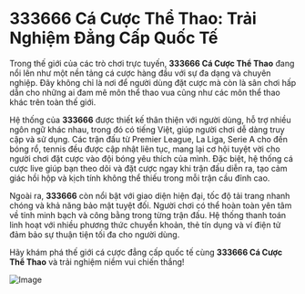 # 333666 Cá Cược Thể Thao: Trải Nghiệm Đẳng Cấp Quốc Tế

Trong thế giới của các trò chơi trực tuyến, **333666 Cá Cược Thể Thao** đang nổi lên như một nền tảng cá cược hàng đầu với sự đa dạng và chuyên nghiệp. Đây không chỉ là nơi để người dùng đặt cược mà còn là sân chơi hấp dẫn cho những ai đam mê môn thể thao vua cũng như các môn thể thao khác trên toàn thế giới.

Hệ thống của **333666** được thiết kế thân thiện với người dùng, hỗ trợ nhiều ngôn ngữ khác nhau, trong đó có tiếng Việt, giúp người chơi dễ dàng truy cập và sử dụng. Các trận đấu từ Premier League, La Liga, Serie A cho đến bóng rổ, tennis đều được cập nhật liên tục, mang lại cơ hội tuyệt vời cho người chơi đặt cược vào đội bóng yêu thích của mình. Đặc biệt, hệ thống cá cược live giúp bạn theo dõi và đặt cược ngay khi trận đấu diễn ra, tạo cảm giác hồi hộp và kịch tính không thể thiếu trong mỗi trận cầu đỉnh cao.

Ngoài ra, **333666** còn nổi bật với giao diện hiện đại, tốc độ tải trang nhanh chóng và khả năng bảo mật tuyệt đối. Người chơi có thể hoàn toàn yên tâm về tính minh bạch và công bằng trong từng trận đấu. Hệ thống thanh toán linh hoạt với nhiều phương thức chuyển khoản, thẻ tín dụng và ví điện tử đảm bảo sự thuận tiện tối đa cho người dùng.

Hãy khám phá thế giới cá cược đẳng cấp quốc tế cùng **333666 Cá Cược Thể Thao** và trải nghiệm niềm vui chiến thắng!  

![Image](https://github.com/user-attachments/assets/bd51ea9f-0666-407b-a7a7-98ead6de688c)